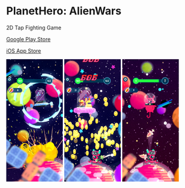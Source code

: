 # PlanetHero: AlienWars
2D Tap Fighting Game


[Google Play Store](https://play.google.com/store/apps/details?id=com.klausology.planetheroAlienwars)

[iOS App Store](https://apps.apple.com/us/app/planet-hero-alien-wars/id1494273692)


<p float="center">

<img src="Screenshots/1242x2688bb-1.png" width=30% height=30%>
<img src="Screenshots/1242x2688bb-2.png" width=30% height=30%>
<img src="Screenshots/1242x2688bb-3.png" width=30% height=30%>

</p>
